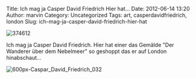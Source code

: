 Title: Ich mag ja Casper David Friedrich Hier hat...
Date: 2012-06-14 13:20
Author: marvin
Category: Uncategorized
Tags: art, casperdavidfriedrich, london
Slug: ich-mag-ja-casper-david-friedrich-hier-hat

![374612]({static}/images/374612.png)

Ich mag ja Casper David Friedrich. Hier hat einer das Gemälde "Der
Wanderer über dem Nebelmeer" so geshoppt das er auf London
hinabschaut...

![600px-Caspar_David_Friedrich_032]({static}/images/600px-Caspar_David_Friedrich_032.jpg)


